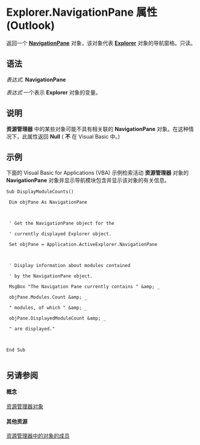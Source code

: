 
# Explorer.NavigationPane 属性 (Outlook)

返回一个  **[NavigationPane](b6538c72-6115-99fc-c926-e0532a747823.md)** 对象，该对象代表 **[Explorer](026591e5-049f-503a-4166-34e6dbc225fb.md)** 对象的导航窗格。只读。


## 语法

 _表达式_. **NavigationPane**

 _表达式_ 一个表示 **Explorer** 对象的变量。


## 说明

 **资源管理器** 中的某些对象可能不具有相关联的 **NavigationPane** 对象。在这种情况下，此属性返回 **Null** ( **不** 在 Visual Basic 中。)


## 示例

下面的 Visual Basic for Applications (VBA) 示例检索活动 **资源管理器** 对象的 **NavigationPane** 对象并显示导航模块包含并显示该对象的有关信息。


```
Sub DisplayModuleCounts() 
 
 Dim objPane As NavigationPane 
 
 
 
 ' Get the NavigationPane object for the 
 
 ' currently displayed Explorer object. 
 
 Set objPane = Application.ActiveExplorer.NavigationPane 
 
 
 
 ' Display information about modules contained 
 
 ' by the NavigationPane object. 
 
 MsgBox "The Navigation Pane currently contains " &amp; _ 
 
 objPane.Modules.Count &amp; _ 
 
 " modules, of which " &amp; _ 
 
 objPane.DisplayedModuleCount &amp; _ 
 
 " are displayed." 
 
 
 
End Sub 
 

```


## 另请参阅


#### 概念


[资源管理器对象](026591e5-049f-503a-4166-34e6dbc225fb.md)
#### 其他资源


[资源管理器中的对象的成员](4412c507-4dcd-6005-b9c8-11824624250d.md)